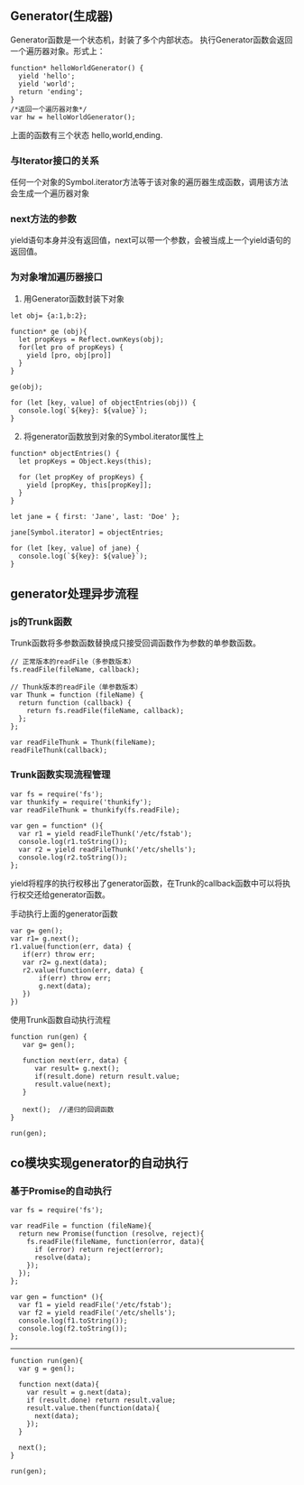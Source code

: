 ## Generator(生成器)
Generator函数是一个状态机，封装了多个内部状态。
执行Generator函数会返回一个遍历器对象。形式上：

```
function* helloWorldGenerator() {
  yield 'hello';
  yield 'world';
  return 'ending';
}
/*返回一个遍历器对象*/
var hw = helloWorldGenerator();
```

上面的函数有三个状态 hello,world,ending.

### 与Iterator接口的关系

任何一个对象的Symbol.iterator方法等于该对象的遍历器生成函数，调用该方法会生成一个遍历器对象

### next方法的参数
yield语句本身并没有返回值，next可以带一个参数，会被当成上一个yield语句的返回值。

### 为对象增加遍历器接口

1. 用Generator函数封装下对象

```
let obj= {a:1,b:2};

function* ge (obj){
  let propKeys = Reflect.ownKeys(obj);
  for(let pro of propKeys) {
    yield [pro, obj[pro]]
  }
}

ge(obj);

for (let [key, value] of objectEntries(obj)) {
  console.log(`${key}: ${value}`);
}

```

2. 将generator函数放到对象的Symbol.iterator属性上

```
function* objectEntries() {
  let propKeys = Object.keys(this);

  for (let propKey of propKeys) {
    yield [propKey, this[propKey]];
  }
}

let jane = { first: 'Jane', last: 'Doe' };

jane[Symbol.iterator] = objectEntries;

for (let [key, value] of jane) {
  console.log(`${key}: ${value}`);
}
```

## generator处理异步流程

### js的Trunk函数

Trunk函数将多参数函数替换成只接受回调函数作为参数的单参数函数。

```
// 正常版本的readFile（多参数版本）
fs.readFile(fileName, callback);

// Thunk版本的readFile（单参数版本）
var Thunk = function (fileName) {
  return function (callback) {
    return fs.readFile(fileName, callback);
  };
};

var readFileThunk = Thunk(fileName);
readFileThunk(callback);
```

### Trunk函数实现流程管理

```
var fs = require('fs');
var thunkify = require('thunkify');
var readFileThunk = thunkify(fs.readFile);

var gen = function* (){
  var r1 = yield readFileThunk('/etc/fstab');
  console.log(r1.toString());
  var r2 = yield readFileThunk('/etc/shells');
  console.log(r2.toString());
};
```

yield将程序的执行权移出了generator函数，在Trunk的callback函数中可以将执行权交还给generator函数。

手动执行上面的generator函数

```
var g= gen();
var r1= g.next();
r1.value(function(err, data) {
   if(err) throw err;
   var r2= g.next(data);
   r2.value(function(err, data) {
       if(err) throw err;
       g.next(data);
   })
})
```

使用Trunk函数自动执行流程

```
function run(gen) {
   var g= gen();

   function next(err, data) {
      var result= g.next();
      if(result.done) return result.value;
      result.value(next);
   }

   next();  //递归的回调函数
}

run(gen);
```

## co模块实现generator的自动执行

### 基于Promise的自动执行

```
var fs = require('fs');

var readFile = function (fileName){
  return new Promise(function (resolve, reject){
    fs.readFile(fileName, function(error, data){
      if (error) return reject(error);
      resolve(data);
    });
  });
};

var gen = function* (){
  var f1 = yield readFile('/etc/fstab');
  var f2 = yield readFile('/etc/shells');
  console.log(f1.toString());
  console.log(f2.toString());
};
```
----

```
function run(gen){
  var g = gen();

  function next(data){
    var result = g.next(data);
    if (result.done) return result.value;
    result.value.then(function(data){
      next(data);
    });
  }

  next();
}

run(gen);
```
